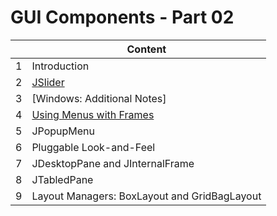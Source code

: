# **GUI Components - Part 02**

|     | Content |
| --- | ------- |
| 1 | Introduction |
| 2 | [JSlider](/code/markdown/java_swing/section11_02.md) |
| 3 | [Windows: Additional Notes] |
| 4 | [Using Menus with Frames](/code/markdown/java_swing/section11_04.md) |
| 5 | JPopupMenu |
| 6 | Pluggable  Look-and-Feel |
| 7 | JDesktopPane and JInternalFrame |
| 8 | JTabledPane |
| 9 | Layout Managers: BoxLayout and GridBagLayout |
